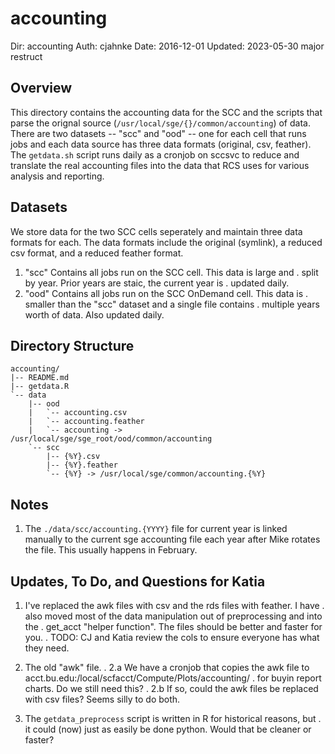 # accounting

Dir:     accounting
Auth:    cjahnke
Date:    2016-12-01
Updated: 2023-05-30 major restruct

## Overview
This directory contains the accounting data for the SCC and the scripts that 
parse the orignal source (`/usr/local/sge/{}/common/accounting`) of data.
There are two datasets -- "scc" and "ood" --  one for each cell that runs
jobs and each data source has three data formats (original, csv, feather). The
`getdata.sh` script runs daily as a cronjob on sccsvc to reduce and translate
the real accounting files into the data that RCS uses for various analysis and
reporting.

## Datasets
We store data for the two SCC cells seperately and maintain three data formats
for each. The data formats include the original (symlink), a reduced csv 
format, and a reduced feather format.

1. "scc"    Contains all jobs run on the SCC cell. This data is large and
.           split by year. Prior years are staic, the current year is 
.           updated daily.
2. "ood"    Contains all jobs run on the SCC OnDemand cell. This data is
.           smaller than the "scc" dataset and a single file contains 
.           multiple years worth of data. Also updated daily.

## Directory Structure
```
accounting/
|-- README.md
|-- getdata.R
`-- data
    |-- ood
    |   `-- accounting.csv
    |   `-- accounting.feather
    |   `-- accounting -> /usr/local/sge/sge_root/ood/common/accounting
    `-- scc
        |-- {%Y}.csv
        |-- {%Y}.feather
        `-- {%Y} -> /usr/local/sge/common/accounting.{%Y}
```


## Notes
 1. The `./data/scc/accounting.{YYYY}` file for current year is linked manually
    to the current sge accounting file each year after Mike rotates the file.
    This usually happens in February. 
   

## Updates, To Do, and Questions for Katia

1. I've replaced the awk files with csv and the rds files with feather. I have
.  also moved most of the data manipulation out of preprocessing and into the 
.  get_acct "helper function". The files should be better and faster for you.
.  TODO: CJ and Katia review the cols to ensure everyone has what they need.

2. The old "awk" file.
.  2.a We have a cronjob that copies the awk file to acct.bu.edu:/local/scfacct/Compute/Plots/accounting/
.      for buyin report charts. Do we still need this?
.  2.b If so, could the awk files be replaced with csv files? Seems silly to do both.

3. The `getdata_preprocess` script is written in R for historical reasons, but
.  it could (now) just as easily be done python. Would that be cleaner or faster?

